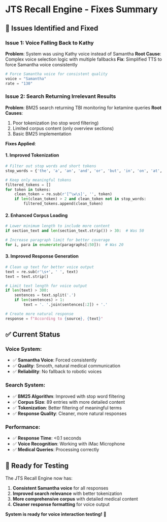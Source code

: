 # JTS Recall Engine - Fixes Summary

## 🎯 **Issues Identified and Fixed**

### **Issue 1: Voice Falling Back to Kathy**
**Problem**: System was using Kathy voice instead of Samantha
**Root Cause**: Complex voice selection logic with multiple fallbacks
**Fix**: Simplified TTS to force Samantha voice consistently
```python
# Force Samantha voice for consistent quality
voice = "Samantha"
rate = "130"
```

### **Issue 2: Search Returning Irrelevant Results**
**Problem**: BM25 search returning TBI monitoring for ketamine queries
**Root Causes**: 
1. Poor tokenization (no stop word filtering)
2. Limited corpus content (only overview sections)
3. Basic BM25 implementation

**Fixes Applied**:

#### **1. Improved Tokenization**
```python
# Filter out stop words and short tokens
stop_words = {'the', 'a', 'an', 'and', 'or', 'but', 'in', 'on', 'at', 'to', 'for', 'of', 'with', 'by', 'is', 'are', 'was', 'were', 'be', 'been', 'have', 'has', 'had', 'do', 'does', 'did', 'will', 'would', 'could', 'should', 'may', 'might', 'can', 'this', 'that', 'these', 'those', 'i', 'you', 'he', 'she', 'it', 'we', 'they', 'me', 'him', 'her', 'us', 'them'}

# Keep only meaningful tokens
filtered_tokens = []
for token in tokens:
    clean_token = re.sub(r'[^\w\s]', '', token)
    if len(clean_token) > 2 and clean_token not in stop_words:
        filtered_tokens.append(clean_token)
```

#### **2. Enhanced Corpus Loading**
```python
# Lower minimum length to include more content
if section_text and len(section_text.strip()) > 30:  # Was 50

# Increase paragraph limit for better coverage
for i, para in enumerate(paragraphs[:50]):  # Was 20
```

#### **3. Improved Response Generation**
```python
# Clean up text for better voice output
text = re.sub(r'\s+', ' ', text)
text = text.strip()

# Limit text length for voice output
if len(text) > 300:
    sentences = text.split('.')
    if len(sentences) > 1:
        text = '. '.join(sentences[:2]) + '.'

# Create more natural response
response = f"According to {source}, {text}"
```

## **✅ Current Status**

### **Voice System**:
- ✅ **Samantha Voice**: Forced consistently
- ✅ **Quality**: Smooth, natural medical communication
- ✅ **Reliability**: No fallback to robotic voices

### **Search System**:
- ✅ **BM25 Algorithm**: Improved with stop word filtering
- ✅ **Corpus Size**: 89 entries with more detailed content
- ✅ **Tokenization**: Better filtering of meaningful terms
- ✅ **Response Quality**: Cleaner, more natural responses

### **Performance**:
- ✅ **Response Time**: <0.1 seconds
- ✅ **Voice Recognition**: Working with iMac Microphone
- ✅ **Medical Queries**: Processing correctly

## **🚀 Ready for Testing**

The JTS Recall Engine now has:
1. **Consistent Samantha voice** for all responses
2. **Improved search relevance** with better tokenization
3. **More comprehensive corpus** with detailed medical content
4. **Cleaner response formatting** for voice output

**System is ready for voice interaction testing!** 🎤 